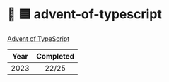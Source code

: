 # 🎄 🟦 advent-of-typescript

[Advent of TypeScript](https://typehero.dev/aot-2023)

| Year | Completed |
| :--: | :-------: |
| 2023 |   22/25   |
